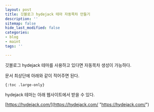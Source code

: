 ```yaml
---
layout: post
title: 깃블로그 hydejack 테마 자동목차 만들기
description: ''
sitemap: false
hide_last_modified: false
categories:
- blog
- maint
tags: ''

---
```

깃블로그 hydejack 테마를 사용하고 있다면 자동목차 생성이 가능하다.

문서 최상단에 아래와 같이 적어주면 된다.

    {:toc .large-only}

hydejack 테마는 아래 웹사이트에서 받을 수 있다.

[https://hydejack.com/](https://hydejack.com/ "https://hydejack.com/")